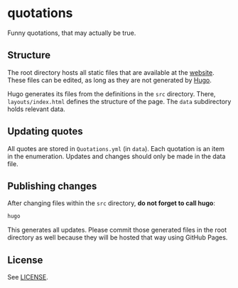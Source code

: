 # quotations

Funny quotations, that may actually be true.

## Structure

The root directory hosts all static files that are available at the [website](https://sgade.github.io/quotations/). These files can be edited, as long as they are not generated by [Hugo](https://gohugo.io).

Hugo generates its files from the definitions in the `src` directory.
There, `layouts/index.html` defines the structure of the page.
The `data` subdirectory holds relevant data.

## Updating quotes

All quotes are stored in `Quotations.yml` (in `data`). Each quotation is an item in the enumeration. Updates and changes should only be made in the data file.

## Publishing changes

After changing files within the `src` directory, **do not forget to call hugo**:

```bash
hugo
```

This generates all updates. Please commit those generated files in the root directory as well because they will be hosted that way using GitHub Pages.

## License

See [LICENSE](LICENSE).
